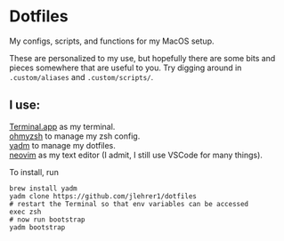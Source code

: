 # Dotfiles
My configs, scripts, and functions for my MacOS setup.

These are personalized to my use, but hopefully there are some bits and pieces somewhere that are useful to you. Try digging around in `.custom/aliases` and `.custom/scripts/`. 

## I use:
[Terminal.app](https://support.apple.com/guide/terminal/welcome/mac) as my terminal.  
[ohmyzsh](https://github.com/ohmyzsh/ohmyzsh) to manage my zsh config.  
[yadm](https://github.com/TheLocehiliosan/yadm) to manage my dotfiles.  
[neovim](https://github.com/neovim/neovim) as my text editor (I admit, I still use VSCode for many things).

To install, run
```shell
brew install yadm
yadm clone https://github.com/jlehrer1/dotfiles
# restart the Terminal so that env variables can be accessed
exec zsh
# now run bootstrap
yadm bootstrap
```


